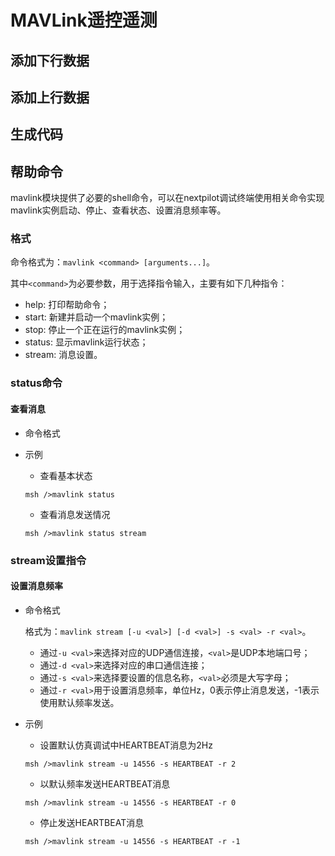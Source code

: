 # MAVLink遥控遥测

## 添加下行数据


## 添加上行数据


## 生成代码



## 帮助命令

mavlink模块提供了必要的shell命令，可以在nextpilot调试终端使用相关命令实现mavlink实例启动、停止、查看状态、设置消息频率等。



### 格式

命令格式为：`mavlink <command> [arguments...]`。

其中`<command>`为必要参数，用于选择指令输入，主要有如下几种指令：

- help: 打印帮助命令；
- start: 新建并启动一个mavlink实例；
- stop: 停止一个正在运行的mavlink实例；
- status: 显示mavlink运行状态；
- stream: 消息设置。

### status命令

#### 查看消息

- 命令格式

- 示例

  - 查看基本状态

  ```shell
  msh />mavlink status
  ```

  - 查看消息发送情况

  ```shell
  msh />mavlink status stream
  ```

  

### stream设置指令

#### 设置消息频率

- 命令格式

  格式为：`mavlink stream [-u <val>] [-d <val>] -s <val> -r <val>`。

  - 通过`-u <val>`来选择对应的UDP通信连接，`<val>`是UDP本地端口号；
  - 通过`-d <val>`来选择对应的串口通信连接；
  - 通过`-s <val>`来选择要设置的信息名称，`<val>`必须是大写字母；
  - 通过`-r <val>`用于设置消息频率，单位Hz，0表示停止消息发送，-1表示使用默认频率发送。

- 示例

  - 设置默认仿真调试中HEARTBEAT消息为2Hz

  ```shell
  msh />mavlink stream -u 14556 -s HEARTBEAT -r 2
  ```

  - 以默认频率发送HEARTBEAT消息

  ```shell
  msh />mavlink stream -u 14556 -s HEARTBEAT -r 0
  ```

  - 停止发送HEARTBEAT消息

  ```shell
  msh />mavlink stream -u 14556 -s HEARTBEAT -r -1
  ```